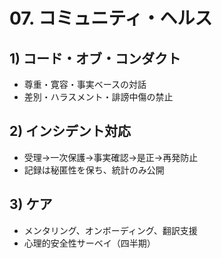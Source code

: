 # 07. コミュニティ・ヘルス

## 1) コード・オブ・コンダクト
- 尊重・寛容・事実ベースの対話
- 差別・ハラスメント・誹謗中傷の禁止

## 2) インシデント対応
- 受理→一次保護→事実確認→是正→再発防止
- 記録は秘匿性を保ち、統計のみ公開

## 3) ケア
- メンタリング、オンボーディング、翻訳支援
- 心理的安全性サーベイ（四半期）
